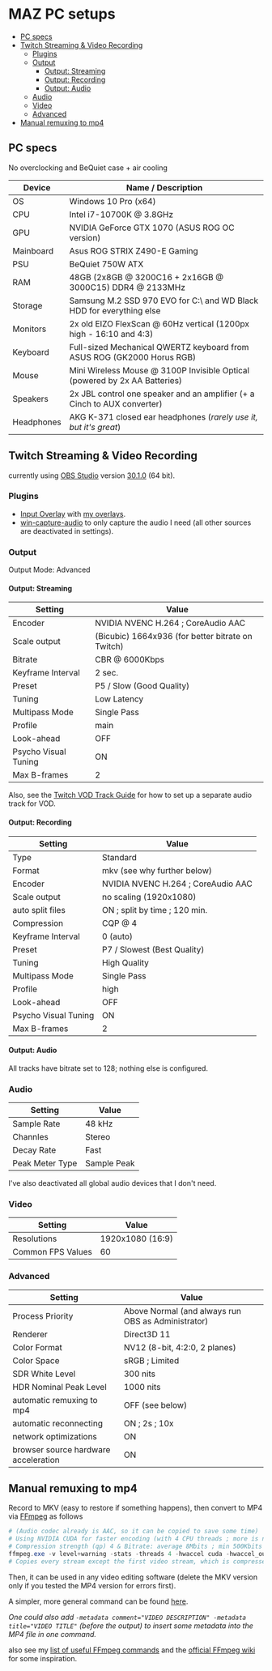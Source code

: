 # MAZ PC setups

- [PC specs](#pc-specs)
- [Twitch Streaming & Video Recording](#twitch-streaming--video-recording)
  - [Plugins](#plugins)
  - [Output](#output)
    - [Output: Streaming](#output-streaming)
    - [Output: Recording](#output-recording)
    - [Output: Audio](#output-audio)
  - [Audio](#audio)
  - [Video](#video)
  - [Advanced](#advanced)
- [Manual remuxing to mp4](#manual-remuxing-to-mp4)

## PC specs

No overclocking and BeQuiet case + air cooling

| Device     | Name / Description                                                         |
| ---------- | -------------------------------------------------------------------------- |
| OS         | Windows 10 Pro (x64)                                                       |
| CPU        | Intel i7-10700K @ 3.8GHz                                                   |
| GPU        | NVIDIA GeForce GTX 1070 (ASUS ROG OC version)                              |
| Mainboard  | Asus ROG STRIX Z490-E Gaming                                               |
| PSU        | BeQuiet 750W ATX                                                           |
| RAM        | 48GB (2x8GB @ 3200C16 + 2x16GB @ 3000C15) DDR4 @ 2133MHz                   |
| Storage    | Samsung M.2 SSD 970 EVO for C:\\ and WD Black HDD for everything else      |
| Monitors   | 2x old EIZO FlexScan @ 60Hz vertical (1200px high - 16:10 and 4:3)         |
| Keyboard   | Full-sized Mechanical QWERTZ keyboard from ASUS ROG (GK2000 Horus RGB)     |
| Mouse      | Mini Wireless Mouse @ 3100P Invisible Optical (powered by 2x AA Batteries) |
| Speakers   | 2x JBL control one speaker and an amplifier (+ a Cinch to AUX converter)   |
| Headphones | AKG K-371 closed ear headphones (_rarely use it, but it's great_)          |

## Twitch Streaming & Video Recording

currently using [OBS Studio](https://obsproject.com/ "Official OBS website") version [30.1.0](https://github.com/obsproject/obs-studio/releases/tag/30.1.0 "Offical release on GitHub") (64 bit).

### Plugins

- [Input Overlay](https://obsproject.com/forum/resources/input-overlay.552/ "Official project page") with [my overlays](https://github.com/MAZ01001/obsGameInputOverlays "Free overlays drawn by me").
- [win-capture-audio](https://obsproject.com/forum/resources/win-capture-audio.1338/) to only capture the audio I need (all other sources are deactivated in settings).

### Output

Output Mode: Advanced

#### Output: Streaming

| Setting              | Value                                             |
| -------------------- | ------------------------------------------------- |
| Encoder              | NVIDIA NVENC H.264 ; CoreAudio AAC                |
| Scale output         | (Bicubic) 1664x936 (for better bitrate on Twitch) |
| Bitrate              | CBR @ 6000Kbps                                    |
| Keyframe Interval    | 2 sec.                                            |
| Preset               | P5 / Slow (Good Quality)                          |
| Tuning               | Low Latency                                       |
| Multipass Mode       | Single Pass                                       |
| Profile              | main                                              |
| Look-ahead           | OFF                                               |
| Psycho Visual Tuning | ON                                                |
| Max B-frames         | 2                                                 |

Also, see the [Twitch VOD Track Guide](https://obsproject.com/kb/twitch-vod-track-guide "OBS project: Twitch VOD Track Guide (2023-07-14)") for how to set up a separate audio track for VOD.

#### Output: Recording

| Setting              | Value                              |
| -------------------- | ---------------------------------- |
| Type                 | Standard                           |
| Format               | mkv (see why further below)        |
| Encoder              | NVIDIA NVENC H.264 ; CoreAudio AAC |
| Scale output         | no scaling (1920x1080)             |
| auto split files     | ON ; split by time ; 120 min.      |
| Compression          | CQP @ 4                            |
| Keyframe Interval    | 0 (auto)                           |
| Preset               | P7 / Slowest (Best Quality)        |
| Tuning               | High Quality                       |
| Multipass Mode       | Single Pass                        |
| Profile              | high                               |
| Look-ahead           | OFF                                |
| Psycho Visual Tuning | ON                                 |
| Max B-frames         | 2                                  |

#### Output: Audio

All tracks have bitrate set to 128; nothing else is configured.

### Audio

| Setting         | Value       |
| --------------- | ----------- |
| Sample Rate     | 48 kHz      |
| Channles        | Stereo      |
| Decay Rate      | Fast        |
| Peak Meter Type | Sample Peak |

I've also deactivated all global audio devices that I don't need.

### Video

| Setting           | Value            |
| ----------------- | ---------------- |
| Resolutions       | 1920x1080 (16:9) |
| Common FPS Values | 60               |

### Advanced

| Setting                              | Value                                              |
| ------------------------------------ | -------------------------------------------------- |
| Process Priority                     | Above Normal (and always run OBS as Administrator) |
| Renderer                             | Direct3D 11                                        |
| Color Format                         | NV12 (8-bit, 4:2:0, 2 planes)                      |
| Color Space                          | sRGB ; Limited                                     |
| SDR White Level                      | 300 nits                                           |
| HDR Nominal Peak Level               | 1000 nits                                          |
| automatic remuxing to mp4            | OFF (see below)                                    |
| automatic reconnecting               | ON ; 2s ; 10x                                      |
| network optimizations                | ON                                                 |
| browser source hardware acceleration | ON                                                 |

## Manual remuxing to mp4

Record to MKV (easy to restore if something happens), then convert to MP4 via [FFmpeg](https://ffmpeg.org/ "Official FFmpeg website") as follows

```PowerShell
# (Audio codec already is AAC, so it can be copied to save some time)
# Using NVIDIA CUDA for faster encoding (with 4 CPU threads ; more is not necessarily faster)
# Compression strength (qp) 4 & Bitrate: average 8Mbits ; min 500Kbits ; max 16Mbits ; buffer 16Mbits for nearly no quality loss
ffmpeg.exe -v level+warning -stats -threads 4 -hwaccel cuda -hwaccel_output_format cuda -i INPUT.mkv -map 0 -c copy -c:v:0 h264_nvenc -preset p7 -tune hq -profile:v:0 high -level:v:0 auto -rc vbr -b:v:0 8M -minrate:v:0 500k -maxrate:v:0 16M -bufsize:v:0 16M -multipass disabled -fps_mode passthrough -b_ref_mode:v:0 disabled -rc-lookahead:v:0 32 -qp 4 OUTPUT.mp4
# Copies every stream except the first video stream, which is compressed and converted to mp4 via NVIDIA h264_nvenc (+CUDA hardware acceleration)
```

Then, it can be used in any video editing software (delete the MKV version only if you tested the MP4 version for errors first).

A simpler, more general command can be found [here](https://github.com/MAZ01001/FFmpeg-resource#convert-mkv-to-mp4 "Description and links to documentation in my useful-FFmpeg-commands list here on GitHub").

_One could also add ` -metadata comment="VIDEO DESCRIPTION" -metadata title="VIDEO TITLE" ` (before the output) to insert some metadata into the MP4 file in one command._

also see my [list of useful FFmpeg commands](https://github.com/MAZ01001/FFmpeg-resource "A list on my GitHub for some useful FFmpeg commands with descriptions") and the [official FFmpeg wiki](https://ffmpeg.org/ffmpeg-all.html "The official FFmpeg documentation") for some inspiration.
